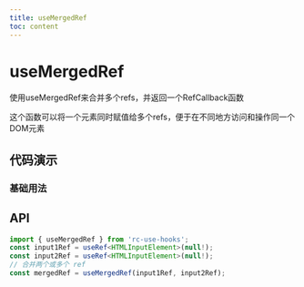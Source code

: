 ```yaml
---
title: useMergedRef
toc: content
---
```


# useMergedRef

使用useMergedRef来合并多个refs，并返回一个RefCallback函数

这个函数可以将一个元素同时赋值给多个refs，便于在不同地方访问和操作同一个DOM元素

## 代码演示

### 基础用法

<code src="./Demo1.tsx" ></code>

## API

```ts
import { useMergedRef } from 'rc-use-hooks';
const input1Ref = useRef<HTMLInputElement>(null!);
const input2Ref = useRef<HTMLInputElement>(null!);
// 合并两个或多个 ref
const mergedRef = useMergedRef(input1Ref, input2Ref);
```
